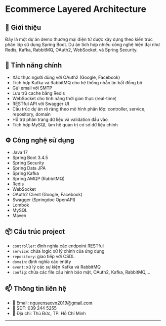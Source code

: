 # Ecommerce Layered Architecture

## 🛒 Giới thiệu

Đây là một dự án demo thương mại điện tử được xây dựng theo kiến trúc phân lớp sử dụng Spring Boot. Dự án tích hợp nhiều công nghệ hiện đại như Redis, Kafka, RabbitMQ, OAuth2, WebSocket, và Spring Security.

## 🚀 Tính năng chính

- Xác thực người dùng với OAuth2 (Google, Facebook)
- Tích hợp Kafka và RabbitMQ cho hệ thống nhắn tin bất đồng bộ
- Gửi email với SMTP
- Lưu trữ cache bằng Redis
- WebSocket cho tính năng thời gian thực (real-time)
- RESTful API với Swagger UI
- Cấu trúc dự án rõ ràng theo mô hình phân lớp: controller, service, repository, domain
- Hỗ trợ phân trang dữ liệu và validation đầu vào
- Tích hợp MySQL làm hệ quản trị cơ sở dữ liệu chính

## ⚙️ Công nghệ sử dụng

- Java 17
- Spring Boot 3.4.5
- Spring Security
- Spring Data JPA
- Spring Kafka
- Spring AMQP (RabbitMQ)
- Redis
- WebSocket
- OAuth2 Client (Google, Facebook)
- Swagger (Springdoc OpenAPI)
- Lombok
- MySQL
- Maven

## 📦 Cấu trúc project

- `controller`: định nghĩa các endpoint RESTful
- `service`: chứa logic xử lý chính của ứng dụng
- `repository`: giao tiếp với CSDL
- `domain`: định nghĩa các entity
- `event`: xử lý các sự kiện Kafka và RabbitMQ
- `config`: chứa các file cấu hình bảo mật, OAuth2, Kafka, RabbitMQ,...

## 📫 Thông tin liên hệ

- 📧 Email: nguyensaovn2019@gmail.com  
- 📱 SĐT: 039 244 5255  
- 🏢 Địa chỉ: Thủ Đức, TP. Hồ Chí Minh  

---

